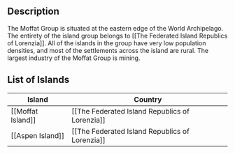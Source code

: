 ## Description

The Moffat Group is situated at the eastern edge of the World Archipelago. The entirety of the island group belongs to [[The Federated Island Republics of Lorenzia]]. All of the islands in the group have very low population densities, and most of the settlements across the island are rural. The largest industry of the Moffat Group is mining.
## List of Islands

| Island            | Country                                        |
| ----------------- | ---------------------------------------------- |
| [[Moffat Island]] | [[The Federated Island Republics of Lorenzia]] |
| [[Aspen Island]]  | [[The Federated Island Republics of Lorenzia]] |
